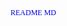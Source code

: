 <!DOCTYPE html PUBLIC "-//W3C//DTD HTML 4.01//EN" "http://www.w3.org/TR/html4/strict.dtd">
<html>
<head>
  <meta http-equiv="Content-Type" content="text/html; charset=utf-8">
  <meta http-equiv="Content-Style-Type" content="text/css">
  <title>Breed Portfolio - Services</title>
  <meta name="Generator" content="Cocoa HTML Writer">
  <meta name="CocoaVersion" content="1671.5">
  <style type="text/css">
    p.p1 {margin: 0.0px 0.0px 0.0px 0.0px; line-height: 14.0px; font: 12.0px Times; color: #0000e9; -webkit-text-stroke: #0000e9}
    span.s1 {font-kerning: none}
  </style>
</head>
<body>
<p class="p1"><span class="s1">README MD</span></p>
</body>
</html>

